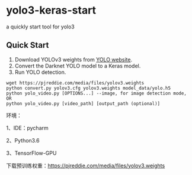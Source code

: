# yolo3-keras-start
a quickly start tool  for  yolo3

## Quick Start

1. Download YOLOv3 weights from [YOLO website](http://pjreddie.com/darknet/yolo/).
2. Convert the Darknet YOLO model to a Keras model.
3. Run YOLO detection.

```
wget https://pjreddie.com/media/files/yolov3.weights
python convert.py yolov3.cfg yolov3.weights model_data/yolo.h5
python yolo_video.py [OPTIONS...] --image, for image detection mode, OR
python yolo_video.py [video_path] [output_path (optional)]
```


环境：

1、IDE：pycharm

2、Python3.6

3、TensorFlow-GPU




下载预训练权重：https://pjreddie.com/media/files/yolov3.weights
